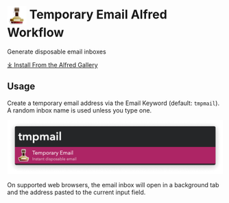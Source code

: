 # <img src='Workflow/icon.png' width='45' align='center' alt='icon'> Temporary Email Alfred Workflow

Generate disposable email inboxes

<a href='https://alfred.app/workflows/vitor/temporary-email'>⤓ Install From the Alfred Gallery</a>

## Usage

Create a temporary email address via the Email Keyword (default: `tmpmail`). A random inbox name is used unless you type one.

![Creating a temporary email](Workflow/images/about/tmpmail.png)

On supported web browsers, the email inbox will open in a background tab and the address pasted to the current input field.
